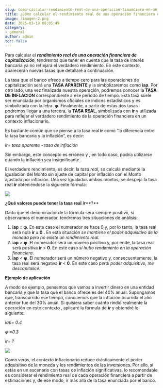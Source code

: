 ```yaml
---
slug: como-calcular-rendimiento-real-de-una-operacion-financiera-en-un-contexto-inflacionario
title: ¿Cómo calcular el rendimiento real de una operación financiera en un contexto inflacionario?
image: /imagen-2.png
date: 2025-03-19 00:05:49
category:
- general
author: admin
toc: false
---
```

Para calcular el ***rendimiento real de una operación financiera de capitalización***,  tendremos que tener en cuenta que la tasa de interés bancaria ya no reflejará el verdadero rendimiento. En este contexto, aparecerán nuevas tasas que detallaré a continuación.

La tasa que el banco ofrece a tiempo cero para las operaciones de capitalización será una **TASA APARENTE** y la simbolizaremos como **iap**. Por otro lado, una vez finalizada nuestra operación, podremos conocer la **TASA DE INFLACIÓN** correspondiente a ese período de tiempo. Esta tasa suele ser enunciada por organismos oficiales de índices estadísticos y es simbolizada con la letra  **φ**. Finalmente, a partir de estas dos tasas podremos llegar a una tercera, la **TASA REAL**, simbolizada con **ir** y utilizada para reflejar el verdadero rendimiento de la operación financiera en un contexto inflacionario.

Es bastante común que se piense a la tasa real **ir** como “la diferencia entre la tasa bancaria y la inflación”, es decir:

_ir= tasa aparente - tasa de inflación_

Sin embargo, este concepto es erróneo y , en todo caso, podría utilizarse cuando la inflación sea insignificante.

El verdadero rendimiento, es decir, la _tasa real_, se calcula mediante la igualación del Monto sin ajuste de capital por inflación con el Monto ajustado por inflación. Una vez igualados ambos montos, se despeja la tasa real ***ir*** obteniéndose la siguiente fórmula:

![](/image-4-.png)

**¿Qué valores puede tener la tasa real** ***ir*****?**

Dado que el denominador de la fórmula será siempre positivo, si observamos el numerador, tendremos tres situaciones de análisis:

1. **iap = φ**.  En este caso el numerador se hace 0 y, por lo tanto, la tasa real será nula **ir = 0** . En esta situación _se mantiene el poder adquisitivo de la moneda pero no existe un rendimiento real._
1. **iap** > **φ**. El numerador será un número positivo y, por ende, la tasa real será positiva **ir** > **0**. En este caso _sí hubo rendimiento en la operación financiera_.
1. **iap** < **φ**. El numerador será un número negativo y, consecuentemente, la tasa real será negativa **ir** < **0**. En este caso _perdí poder adquisitivo, me descapitalicé._





**Ejemplo de aplicación**

A modo de ejemplo, pensemos que vamos a invertir dinero en una entidad bancaria y que la tasa que el banco ofrece es del 40% anual. Supongamos que,  transcurrido ese tiempo, conocemos que la inflación ocurrida el año anterior fue del 30% anual. Si quisiera saber cuánto rindió realmente la operación en este contexto , aplicaré la fórmula de ***ir*** y obtendré lo siguiente:

_iap= 0.4_

_φ =0.3_

_ir= ?_

![](/image-5-.png)

Como verás, el contexto inflacionario reduce drásticamente el poder adquisitivo de la moneda y los rendimientos de las inversiones. Por ello, si estás en un escenario con tasas de inflación significativas, lo recomendable es considerar el rendimiento real de cada operación financiera a partir de estimaciones y, de ese modo, ir más allá de la tasa enunciada por el banco.
